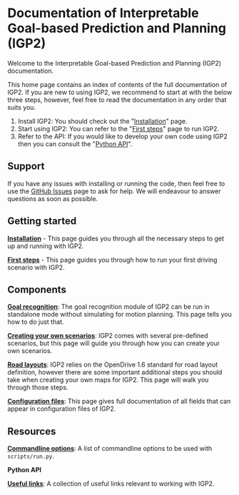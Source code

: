 # Documentation of Interpretable Goal-based Prediction and Planning (IGP2)

Welcome to the Interpretable Goal-based Prediction and Planning (IGP2) documentation.

This home page contains an index of contents of the full documentation of IGP2.
If you are new to using IGP2, we recommend to start at with the below three steps, however, feel free to read the documentation in any order that suits you.

1. Install IGP2: You should check out the "[Installation](installation.md)" page.
2. Start using IGP2: You can refer to the "[First steps](first_steps.md)" page to run IGP2.
3. Refer to the API: If you would like to develop your own code using IGP2 then you can consult the "[Python API](python_api.md)".

## Support

If you have any issues with installing or running the code, then feel free to use the [GitHub Issues](https://github.com/uoe-agents/IGP2/issues) page to ask for help. We will endeavour to answer questions as soon as possible.

## Getting started

**[Installation](installation.md)** - This page guides you through all the necessary steps to get up and running with IGP2.

**[First steps](first_steps.md)** - This page guides you through how to run your first driving scenario with IGP2.


## Components

**[Goal recognition](goal_recognition.md)**: The goal recognition module of IGP2 can be run in standalone mode without simulating for motion planning. This page tells you how to do just that.

**[Creating your own scenarios](custom_scenarios.md)**: IGP2 comes with several pre-defined scenarios, but this page will guide you through how you can create your own scenarios.

**[Road layouts](road_layout.md)**: IGP2 relies on the OpenDrive 1.6 standard for road layout definition, however there are some important additional steps you should take when creating your own maps for IGP2. This page will walk you through those steps.

**[Configuration files](configuration_file.md)**: This page gives full documentation of all fields that can appear in configuration files of IGP2.


## Resources

**[Commandline options](commandline_options.md)**: A list of commandline options to be used with `scripts/run.py`.

**Python API**

**[Useful links](useful_links.md)**: A collection of useful links relevant to working with IGP2.

